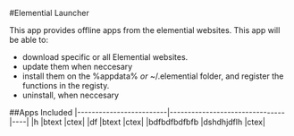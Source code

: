 #Elemential Launcher

This app provides offline apps from the elemential websites. This app will be able to:
- download specific or all Elemential websites.
- update them when neccesary
- install them on the %appdata% *or* ~/.elemential folder, and register the functions in the registy. 
- uninstall, when neccesary

##Apps Included
|-------------------------|--------------------------------|----|
|h                        |btext                           |ctex|
|df                       |btext                           |ctex|
|bdfbdfbdfbfb             |dshdhjdflh                      |ctex|
